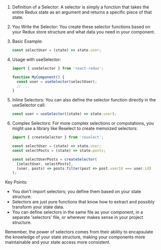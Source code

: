
1. Definition of a Selector:
   A selector is simply a function that takes the entire Redux state as an argument and returns a specific piece of that state.

2. You Write the Selector:
   You create these selector functions based on your Redux store structure and what data you need in your component.

3. Basic Example:
   ```javascript
   const selectUser = (state) => state.user;
   ```

4. Usage with useSelector:
   ```javascript
   import { useSelector } from 'react-redux';

   function MyComponent() {
     const user = useSelector(selectUser);
     // ...
   }
   ```

5. Inline Selectors:
   You can also define the selector function directly in the useSelector call:
   ```javascript
   const user = useSelector((state) => state.user);
   ```

6. Complex Selectors:
   For more complex selections or computations, you might use a library like Reselect to create memoized selectors:
   ```javascript
   import { createSelector } from 'reselect';

   const selectUser = (state) => state.user;
   const selectPosts = (state) => state.posts;

   const selectUserPosts = createSelector(
     [selectUser, selectPosts],
     (user, posts) => posts.filter(post => post.userId === user.id)
   );
   ```

Key Points:
- You don't import selectors; you define them based on your state structure.
- Selectors are just pure functions that know how to extract and possibly transform your state data.
- You can define selectors in the same file as your component, in a separate 'selectors' file, or wherever makes sense in your project structure.

Remember, the power of selectors comes from their ability to encapsulate the knowledge of your state structure, making your components more maintainable and your state access more consistent.